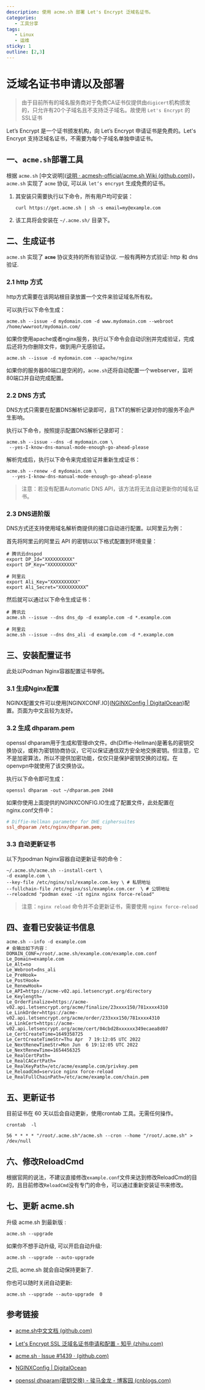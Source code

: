 ```yaml
---
description: 使用 acme.sh 部署 Let's Encrypt 泛域名证书。
categories: 
   - 工具分享
tags: 
   - Linux
   - 运维
sticky: 1
outline: [2,3]
---
```


# 泛域名证书申请以及部署

> 由于目前所有的域名服务商对于免费CA证书仅提供由`digicert`机构颁发的，只允许有20个子域名且不支持泛子域名。故使用 `Let's Encrypt` 的SSL证书

Let’s Encrypt 是一个证书颁发机构，向 Let’s Encrypt 申请证书是免费的。Let's Encrypt 支持泛域名证书，不需要为每个子域名单独申请证书。

## 一、`acme.sh`部署工具

根据 `acme.sh` [中文说明]([说明 · acmesh-official/acme.sh Wiki (github.com)](https://github.com/acmesh-official/acme.sh/wiki/说明))，`acme.sh` 实现了 `acme` 协议, 可以从 `let‘s encrypt` 生成免费的证书。

1. 其安装只需要执行以下命令，所有用户均可安装：

   ```shell
   curl https://get.acme.sh | sh -s email=my@example.com
   ```

2. 该工具将会安装在 `~/.acme.sh/`  目录下。

## 二、生成证书

`acme.sh` 实现了 **`acme`** 协议支持的所有验证协议. 一般有两种方式验证: http 和 dns 验证.

### 2.1 http 方式

http方式需要在该网站根目录放置一个文件来验证域名所有权。

可以执行以下命令生成：

```shell
acme.sh --issue -d mydomain.com -d www.mydomain.com --webroot /home/wwwroot/mydomain.com/
```

如果你使用apache或者nginx服务，执行以下命令会自动识别并完成验证，完成后还将为你删除文件，做到用户无感验证。

```shell
acme.sh --issue -d mydomain.com --apache/nginx
```

如果你的服务器80端口是空闲的，`acme.sh`还将自动配置一个webserver，监听80端口并自动完成配置。

### 2.2 DNS 方式

DNS方式只需要在配置DNS解析记录即可，且TXT的解析记录对你的服务不会产生影响。

执行以下命令，按照提示配置DNS解析记录即可：

```shell
acme.sh --issue --dns -d mydomain.com \
 --yes-I-know-dns-manual-mode-enough-go-ahead-please
```

解析完成后，执行以下命令来完成验证并重新生成证书：

```shell
acme.sh --renew -d mydomain.com \
  --yes-I-know-dns-manual-mode-enough-go-ahead-please
```

> 注意：若没有配置Automatic DNS API，该方法将无法自动更新你的域名证书。

### 2.3 DNS进阶版

DNS方式还支持使用域名解析商提供的接口自动进行配置。以阿里云为例：

首先将阿里云的阿里云 API 的密钥以以下格式配置到环境变量：

```shell
# 腾讯云dnspod
export DP_Id="XXXXXXXXXX"
export DP_Key="XXXXXXXXXX"

# 阿里云
export Ali_Key="XXXXXXXXXX"
export Ali_Secret="XXXXXXXXXX“
```

然后就可以通过以下命令生成证书：

```shell
# 腾讯云
acme.sh --issue --dns dns_dp -d example.com -d *.example.com

# 阿里云
acme.sh --issue --dns dns_ali -d example.com -d *.example.com
```

## 三、安装配置证书

此处以Podman Nginx容器配置证书举例。

### 3.1 生成Nginx配置

NGINX配置文件可以使用[NGINXCONF.IO]([NGINXConfig | DigitalOcean](https://www.digitalocean.com/community/tools/nginx?global.app.lang=zhCN))配置。页面为中文且较为友好。

### 3.2 生成 dhparam.pem

openssl dhparam用于生成和管理dh文件。dh(Diffie-Hellman)是著名的密钥交换协议，或称为密钥协商协议，它可以保证通信双方安全地交换密钥。但注意，它不是加密算法，所以不提供加密功能，仅仅只是保护密钥交换的过程。在openvpn中就使用了该交换协议。

执行以下命令即可生成：

```shell
openssl dhparam -out ~/dhparam.pem 2048
```

如果你使用上面提供的NGINXCONFIG.IO生成了配置文件，此处配置在nginx.conf文件中：

```ini
# Diffie-Hellman parameter for DHE ciphersuites                                         
ssl_dhparam /etc/nginx/dhparam.pem;
```

### 3.3 自动更新证书

以下为podman Nginx容器自动更新证书的命令：

```shell
~/.acme.sh/acme.sh --install-cert \ 
-d example.com \ 
--key-file /etc/nginx/ssl/example.com.key \ # 私钥地址
--fullchain-file /etc/nginx/ssl/example.com.cer  \ # 公钥地址
--reloadcmd "podman exec -it nginx nginx force-reload"
```

> 注意：`nginx reload` 命令并不会更新证书，需要使用 `nginx force-reload`

## 四、查看已安装证书信息

```shell
acme.sh --info -d example.com
# 会输出如下内容：
DOMAIN_CONF=/root/.acme.sh/example.com/example.com.conf
Le_Domain=example.com
Le_Alt=no
Le_Webroot=dns_ali
Le_PreHook=
Le_PostHook=
Le_RenewHook=
Le_API=https://acme-v02.api.letsencrypt.org/directory
Le_Keylength=
Le_OrderFinalize=https://acme-v02.api.letsencrypt.org/acme/finalize/23xxxx150/781xxxx4310
Le_LinkOrder=https://acme-v02.api.letsencrypt.org/acme/order/233xxx150/781xxxx4310
Le_LinkCert=https://acme-v02.api.letsencrypt.org/acme/cert/04cbd28xxxxxx349ecaea8d07
Le_CertCreateTime=1649358725
Le_CertCreateTimeStr=Thu Apr  7 19:12:05 UTC 2022
Le_NextRenewTimeStr=Mon Jun  6 19:12:05 UTC 2022
Le_NextRenewTime=1654456325
Le_RealCertPath=
Le_RealCACertPath=
Le_RealKeyPath=/etc/acme/example.com/privkey.pem
Le_ReloadCmd=service nginx force-reload
Le_RealFullChainPath=/etc/acme/example.com/chain.pem
```

## 五、更新证书

目前证书在 60 天以后会自动更新，使用crontab 工具。无需任何操作。

```shell
crontab  -l

56 * * * * "/root/.acme.sh"/acme.sh --cron --home "/root/.acme.sh" > /dev/null
```

## 六、修改ReloadCmd

根据官网的说法，不建议直接修改`example.conf`文件来达到修改ReloadCmd的目的，且目前修改`ReloadCmd`没有专门的命令，可以通过重新安装证书来修改。

## 七、更新 acme.sh

升级 acme.sh 到最新版 :

```shell
acme.sh --upgrade
```

如果你不想手动升级, 可以开启自动升级:

```shell
acme.sh --upgrade --auto-upgrade
```

之后, acme.sh 就会自动保持更新了.

你也可以随时关闭自动更新:

```shell
acme.sh --upgrade --auto-upgrade  0
```



## 参考链接

- [acme.sh中文文档  (github.com)](https://github.com/acmesh-official/acme.sh/wiki/说明)

- [Let's Encrypt SSL 泛域名证书申请和配置 - 知乎 (zhihu.com)](https://zhuanlan.zhihu.com/p/445852299)

- [acme.sh · Issue #1439 · (github.com)](https://github.com/acmesh-official/acme.sh/issues/1439)
- [NGINXConfig | DigitalOcean](https://www.digitalocean.com/community/tools/nginx?global.app.lang=zhCN)
- [openssl dhparam(密钥交换) - 骏马金龙 - 博客园 (cnblogs.com)](https://www.cnblogs.com/f-ck-need-u/p/7103791.html)
